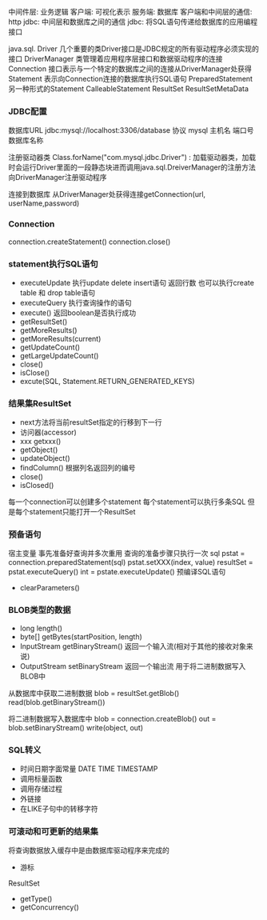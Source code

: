 中间件层: 业务逻辑
客户端: 可视化表示
服务端: 数据库
客户端和中间层的通信: http
jdbc: 中间层和数据库之间的通信
jdbc: 将SQL语句传递给数据库的应用编程接口


java.sql.
Driver 几个重要的类Driver接口是JDBC规定的所有驱动程序必须实现的接口
DriverManager 类管理着应用程序层接口和数据驱动程序的连接
Connection 接口表示与一个特定的数据库之间的连接从DriverManager处获得
Statement 表示向Connection连接的数据库执行SQL语句
PreparedStatement 另一种形式的Statement
CalleableStatement
ResultSet
ResultSetMetaData

### JDBC配置
数据库URL
jdbc:mysql://localhost:3306/database
协议 mysql 主机名 端口号 数据库名称

注册驱动器类
Class.forName("com.mysql.jdbc.Driver") : 加载驱动器类，加载时会运行Driver里面的一段静态块进而调用java.sql.DreiverManager的注册方法向DriverManager注册驱动程序

连接到数据库
从DriverManager处获得连接getConnection(url, userName,password)

### Connection
connection.createStatement()
connection.close()

### statement执行SQL语句
- executeUpdate 执行update delete insert语句 返回行数  也可以执行create table 和 drop table语句
- executeQuery 执行查询操作的语句
- execute() 返回boolean是否执行成功
- getResultSet()
- getMoreResults()
- getMoreResults(current)
- getUpdateCount()
- getLargeUpdateCount()
- close()
- isClose()
- excute(SQL, Statement.RETURN_GENERATED_KEYS)

### 结果集ResultSet
- next方法将当前resultSet指定的行移到下一行
- 访问器(accessor)
- xxx getxxx()
- getObject()
- updateObject()
- findColumn() 根据列名返回列的编号
- close()
- isClosed()

每一个connection可以创建多个statement
每个statement可以执行多条SQL
但是每个statement只能打开一个ResultSet

### 预备语句
宿主变量
事先准备好查询并多次重用 查询的准备步骤只执行一次
sql
pstat = connection.preparedStatement(sql)
pstat.setXXX(index, value)
resultSet = pstat.executeQuery()
int = pstate.executeUpdate()
预编译SQL语句
- clearParameters()


### BLOB类型的数据
- long length()
- byte[] getBytes(startPosition, length)
- InputStream getBinaryStream() 返回一个输入流(相对于其他的接收对象来说)
- OutputStream setBinaryStream 返回一个输出流  用于将二进制数据写入BLOB中

从数据库中获取二进制数据
blob = resultSet.getBlob()
read(blob.getBinaryStream())

将二进制数据写入数据库中
blob = connection.createBlob()
out = blob.setBinaryStream()
write(object, out)

### SQL转义
- 时间日期字面常量 DATE  TIME  TIMESTAMP
- 调用标量函数
- 调用存储过程
- 外链接
- 在LIKE子句中的转移字符


### 可滚动和可更新的结果集
将查询数据放入缓存中是由数据库驱动程序来完成的
- 游标

ResultSet
- getType()
- getConcurrency()
